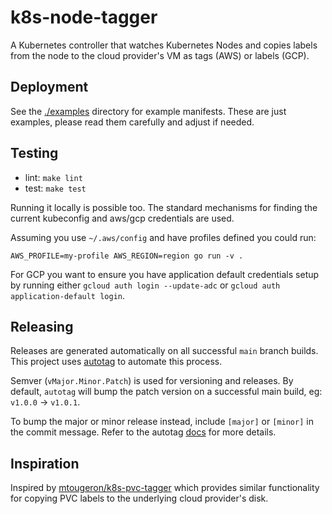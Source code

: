 # k8s-node-tagger

A Kubernetes controller that watches Kubernetes Nodes and copies labels from the node to the cloud provider's VM as tags (AWS) or labels (GCP).

## Deployment

See the [./examples](./examples) directory for example manifests. These are just examples, please read them carefully and adjust if needed.

## Testing

- lint: `make lint`
- test: `make test`

Running it locally is possible too. The standard mechanisms for finding the current kubeconfig and aws/gcp credentials are used.

Assuming you use `~/.aws/config` and have profiles defined you could run:

```console
AWS_PROFILE=my-profile AWS_REGION=region go run -v .
```

For GCP you want to ensure you have application default credentials setup by running either `gcloud auth login --update-adc` or `gcloud auth application-default login`.

## Releasing

Releases are generated automatically on all successful `main` branch builds. This project uses [autotag](https://github.com/pantheon-systems/autotag) to automate this process.

Semver (`vMajor.Minor.Patch`) is used for versioning and releases. By default, `autotag` will bump the patch version on a successful main build, eg: `v1.0.0` -> `v1.0.1`.

To bump the major or minor release instead, include `[major]` or `[minor]` in the commit message. Refer to the autotag [docs](https://github.com/pantheon-systems/autotag#incrementing-major-and-minor-versions) for more details.

## Inspiration

Inspired by [mtougeron/k8s-pvc-tagger](https://github.com/mtougeron/k8s-pvc-tagger) which provides similar functionality for copying PVC labels to the underlying cloud provider's disk.

